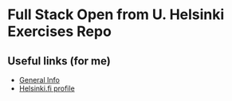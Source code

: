 # Full Stack Open from U. Helsinki Exercises Repo

## Useful links (for me)

- [General Info](https://fullstackopen.com/en/part0/general_info)
- [Helsinki.fi profile](https://studies.cs.helsinki.fi/stats/myinfo)